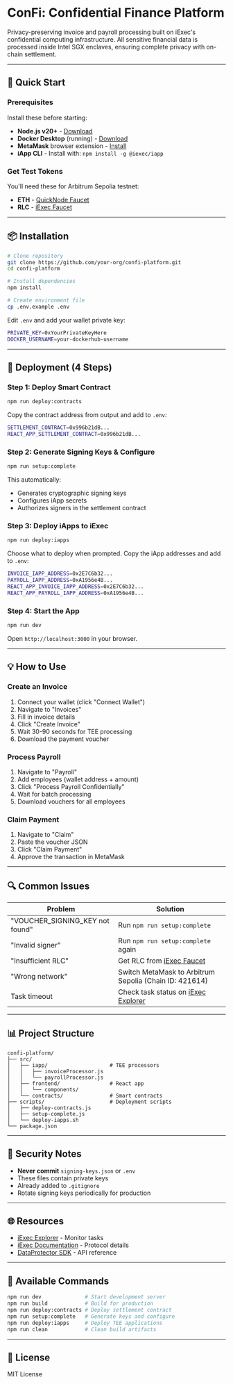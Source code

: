 # ConFi: Confidential Finance Platform

Privacy-preserving invoice and payroll processing built on iExec's confidential computing infrastructure. All sensitive financial data is processed inside Intel SGX enclaves, ensuring complete privacy with on-chain settlement.

---

## 🚀 Quick Start

### Prerequisites

Install these before starting:

- **Node.js v20+** - [Download](https://nodejs.org)
- **Docker Desktop** (running) - [Download](https://docker.com/products/docker-desktop)
- **MetaMask** browser extension - [Install](https://metamask.io)
- **iApp CLI** - Install with: `npm install -g @iexec/iapp`

### Get Test Tokens

You'll need these for Arbitrum Sepolia testnet:

- **ETH** - [QuickNode Faucet](https://faucet.quicknode.com/arbitrum/sepolia)
- **RLC** - [iExec Faucet](https://explorer.iex.ec/arbitrum-sepolia/faucet)

---

## 📦 Installation

```bash
# Clone repository
git clone https://github.com/your-org/confi-platform.git
cd confi-platform

# Install dependencies
npm install

# Create environment file
cp .env.example .env
```

Edit `.env` and add your wallet private key:

```bash
PRIVATE_KEY=0xYourPrivateKeyHere
DOCKER_USERNAME=your-dockerhub-username
```

---

## 🔧 Deployment (4 Steps)

### Step 1: Deploy Smart Contract

```bash
npm run deploy:contracts
```

Copy the contract address from output and add to `.env`:

```bash
SETTLEMENT_CONTRACT=0x996b21dB...
REACT_APP_SETTLEMENT_CONTRACT=0x996b21dB...
```

### Step 2: Generate Signing Keys & Configure

```bash
npm run setup:complete
```

This automatically:
- Generates cryptographic signing keys
- Configures iApp secrets
- Authorizes signers in the settlement contract

### Step 3: Deploy iApps to iExec

```bash
npm run deploy:iapps
```

Choose what to deploy when prompted. Copy the iApp addresses and add to `.env`:

```bash
INVOICE_IAPP_ADDRESS=0x2E7C6b32...
PAYROLL_IAPP_ADDRESS=0xA1956e4B...
REACT_APP_INVOICE_IAPP_ADDRESS=0x2E7C6b32...
REACT_APP_PAYROLL_IAPP_ADDRESS=0xA1956e4B...
```

### Step 4: Start the App

```bash
npm run dev
```

Open `http://localhost:3000` in your browser.

---

## 💡 How to Use

### Create an Invoice

1. Connect your wallet (click "Connect Wallet")
2. Navigate to "Invoices"
3. Fill in invoice details
4. Click "Create Invoice"
5. Wait 30-90 seconds for TEE processing
6. Download the payment voucher

### Process Payroll

1. Navigate to "Payroll"
2. Add employees (wallet address + amount)
3. Click "Process Payroll Confidentially"
4. Wait for batch processing
5. Download vouchers for all employees

### Claim Payment

1. Navigate to "Claim"
2. Paste the voucher JSON
3. Click "Claim Payment"
4. Approve the transaction in MetaMask

---

## 🔍 Common Issues

| Problem | Solution |
|---------|----------|
| "VOUCHER_SIGNING_KEY not found" | Run `npm run setup:complete` |
| "Invalid signer" | Run `npm run setup:complete` again |
| "Insufficient RLC" | Get RLC from [iExec Faucet](https://explorer.iex.ec/arbitrum-sepolia/faucet) |
| "Wrong network" | Switch MetaMask to Arbitrum Sepolia (Chain ID: 421614) |
| Task timeout | Check task status on [iExec Explorer](https://explorer.iex.ec/arbitrum-sepolia) |

---

## 📊 Project Structure

```
confi-platform/
├── src/
│   ├── iapp/                    # TEE processors
│   │   ├── invoiceProcessor.js
│   │   └── payrollProcessor.js
│   ├── frontend/                # React app
│   │   └── components/
│   └── contracts/               # Smart contracts
├── scripts/                     # Deployment scripts
│   ├── deploy-contracts.js
│   ├── setup-complete.js
│   └── deploy-iapps.sh
└── package.json
```

---

## 🔐 Security Notes

- **Never commit** `signing-keys.json` or `.env`
- These files contain private keys
- Already added to `.gitignore`
- Rotate signing keys periodically for production

---

## 🌐 Resources

- [iExec Explorer](https://explorer.iex.ec/arbitrum-sepolia) - Monitor tasks
- [iExec Documentation](https://protocol.docs.iex.ec) - Protocol details
- [DataProtector SDK](https://tools.docs.iex.ec/tools/dataProtector) - API reference

---

## 📝 Available Commands

```bash
npm run dev              # Start development server
npm run build            # Build for production
npm run deploy:contracts # Deploy settlement contract
npm run setup:complete   # Generate keys and configure
npm run deploy:iapps     # Deploy TEE applications
npm run clean            # Clean build artifacts
```

---

## 📄 License

MIT License